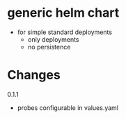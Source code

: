 # generic helm chart

* for simple standard deployments 
  * only deployments
  * no persistence

# Changes

0.1.1
* probes configurable in values.yaml